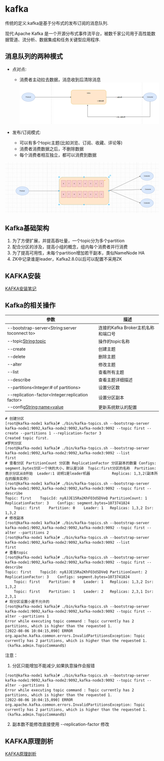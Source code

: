 # kafka
传统的定义:kafka是基于分布式的发布订阅的消息队列.

现代:Apache Kafka 是一个开源分布式事件流平台，被数千家公司用于高性能数据管道、流分析、数据集成和任务关键型应用程序.

## 消息队列的两种模式
* 点对点:
    * 消费者主动拉去数据，消息收到后清除消息
![点对点](./files/p2pconsumemsg.PNG)

* 发布/订阅模式:
    * 可以有多个topic主题(比如浏览、订阅、收藏、评论等)
    * 消费者消费数据之后，不删除数据
    * 每个消费者相互独立，都可以消费到数据
    
![发布订阅模式](./files/publish-subscribe.PNG)    
    
## Kafka基础架构
1. 为了方便扩展，并提高吞吐量，一个topic分为多个partition
2. 配合分区的涉及，提高小组的概念，组内每个消费者并行消费
3. 为了提高可用性，未每个partition增加若干副本，类似NameNode HA
4. ZK中记录谁是leader，Kafka2.8.0以后可以配置不采用ZK


## KAFKA安装
[KAFKA安装笔记](./KAFKA-INSTALL.MD)


## Kafka的相关操作

|参数|描述|
| ---- | ---- |
|--bootstrap-server<String:server toconnect to>|连接的Kafka Broker主机名称和端口号|
|--topic<String:topic>|操作的topic名称|
|--create|创建主题|
|--delete|删除主题|
|--alter|修改主题|
|--list|查看所有主题|
|--describe|查看主题详细描述|
|--partitions<Integer:# of partitions>|设置分区数|
|--replication-factor<Integer:replication factor>|设置分区副本|
|--config<String:name=value>|更新系统默认的配置|

```shell script
# 创建分区
[root@kafka-node1 kafka]# ./bin/kafka-topics.sh --bootstrap-server kafka-node1:9092,kafka-node2:9092,kafka-node3:9092 --topic first --create --partitions 1 --replication-factor 3
Created topic first.
#罗列分区
[root@kafka-node1 kafka]# ./bin/kafka-topics.sh --bootstrap-server kafka-node1:9092,kafka-node2:9092,kafka-node3:9092 --list
first
# 查看分区 PartitionCount 分区数 ReplicationFactor 分区副本的数量 Configs: segment.bytes分区一个块的大小，默认是1GB  Topic:first分区的名称  Partition:表示分区从0开始  Leader:1 说明1是leader机器          Replicas: 1,3,2(副本所在的服务实例)
[root@kafka-node1 kafka]# ./bin/kafka-topics.sh --bootstrap-server kafka-node1:9092,kafka-node2:9092,kafka-node3:9092 --topic first --describe
Topic: first	TopicId: ny8JJE15Ra2KhFO3dSDVeQ	PartitionCount: 1	ReplicationFactor: 3	Configs: segment.bytes=1073741824
	Topic: first	Partition: 0	Leader: 1	Replicas: 1,3,2	Isr: 1,3,2
# 修改副本
[root@kafka-node1 kafka]# ./bin/kafka-topics.sh --bootstrap-server kafka-node1:9092,kafka-node2:9092,kafka-node3:9092 --topic first --alter --partitions 2
[root@kafka-node1 kafka]# ./bin/kafka-topics.sh --bootstrap-server kafka-node1:9092,kafka-node2:9092,kafka-node3:9092 --list
first
# 查看topic
[root@kafka-node1 kafka]# ./bin/kafka-topics.sh --bootstrap-server kafka-node1:9092,kafka-node2:9092,kafka-node3:9092 --topic first --describe
Topic: first	TopicId: ny8JJE15Ra2KhFO3dSDVeQ	PartitionCount: 2	ReplicationFactor: 3	Configs: segment.bytes=1073741824
	Topic: first	Partition: 0	Leader: 1	Replicas: 1,3,2	Isr: 1,3,2
	Topic: first	Partition: 1	Leader: 2	Replicas: 2,3,1	Isr: 2,3,1
# 将分区设置小是不允许的
[root@kafka-node1 kafka]# ./bin/kafka-topics.sh --bootstrap-server kafka-node1:9092,kafka-node2:9092,kafka-node3:9092 --topic first --alter --partitions 1
Error while executing topic command : Topic currently has 2 partitions, which is higher than the requested 1.
[2022-08-06 10:04:15,090] ERROR org.apache.kafka.common.errors.InvalidPartitionsException: Topic currently has 2 partitions, which is higher than the requested 1.
 (kafka.admin.TopicCommand$)
```

注意：
1. 分区只能增加不能减少,如果执意操作会报错

```shell script
[root@kafka-node1 kafka]# ./bin/kafka-topics.sh --bootstrap-server kafka-node1:9092,kafka-node2:9092,kafka-node3:9092 --topic first --alter --partitions 1
Error while executing topic command : Topic currently has 2 partitions, which is higher than the requested 1.
[2022-08-06 10:04:15,090] ERROR org.apache.kafka.common.errors.InvalidPartitionsException: Topic currently has 2 partitions, which is higher than the requested 1.
 (kafka.admin.TopicCommand$)
```
2. 副本数不能修改直接使用 --replication-factor 修改


## KAFKA原理剖析
[KAFKA原理剖析](./PRINCIPLE_ANALYSIS.MD)




























    



